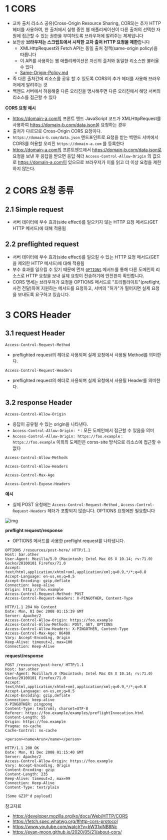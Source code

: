 # 1 CORS

* 교차 출처 리소스 공유(Cross-Origin Resource Sharing, CORS)는 추가 HTTP 헤더를 사용하여, 한 출처에서 실행 중인 웹 애플리케이션이 다른 출처의 선택한 자원에 접근할 수 있는 권한을 부여하도록 브라우저에 알려주는 체제입니다
* 보안상 **브라우저는 스크립트에서 시작한 교차 출처 HTTP 요청을 제한**합니다
  * XMLHttpRequest와 Fetch API는 동일 출처 정책(same-origin policy)을 따릅니다
  * 이 API를 사용하는 웹 애플리케이션은 자신의 출처와 동일한 리소스만 불러올 수 있다
  * [Same-Origin-Policy.md](../Same-Origin-Policy/Same-Origin-Policy.md)
* 즉 다른 출처간에 리소스를 공유 할 수 있도록 CORS의 추가 헤더를 사용해 브라우저에게 알려주는 것
* 백엔드 서버에서 허용해줄 다른 오리진을 명시해주면 다른 오리진에서 해당 서버의 리소스를 접근할 수 있다



**CORS 요청 예시**

* https://domain-a.com의 프론트 엔드 JavaScript 코드가 XMLHttpRequest를 사용하여 https://domain-b.com/data.json을 요청하는 경우
* 출처가 다르므로 Cross-Origin CORS 요청이다.
* `https://domain-b.com/data.json` 엔드포인트로 요청을 받는 백엔드 서버에서 CORS를 허용할 오리진 `https://domain-a.com` 를 등록한다
* https://domain-a.com의 프론트엔드에서  https://domain-b.com/data.json로 요청을 보낸 후 응답을 받으면 응답 헤더 `Access-Control-Allow-Origin` 의 값으로  https://domain-a.com이 있으므로 브라우저가 이를 읽고 더 이상 요청을 제한하지 않는다.



# 2 CORS 요청 종류

## 2.1 Simple request

* 서버 데이터에 부수 효과(side effect)를 일으키지 않는 HTTP 요청 메서드(GET HTTP 메서드)에 대해 적용됨



## 2.2 preflighted request

* 서버 데이터에 부수 효과(side effect)를 일으킬 수 있는 HTTP 요청 메서드(GET을 제외한 HTTP 메서드)에 대해 적용됨
* 부수 효과를 일으킬 수 있기 때문에 먼저 [`OPTIONS`](https://developer.mozilla.org/ko/docs/Web/HTTP/Methods/OPTIONS) 메서드를 통해 다른 도메인의 리소스로 HTTP 요청을 보내 실제 요청이 전송하기에 안전한지 확인합니다.
* CORS 명세는 브라우저가 요청을 OPTIONS 메서드로 "프리플라이트"(preflight, 사전 전달)하여 지원하는 메서드를 요청하고, 서버의 "허가"가 떨어지면 실제 요청을 보내도록 요구하고 있습니다.



# 3 CORS Header



## 3.1 request Header

`Access-Control-Request-Method`

* preflighted request의 헤더로 사용되며 실제 요청에서 사용될 Method를 의미한다.

`Access-Control-Request-Headers`

* preflighted request의 헤더로 사용되며 실제 요청에서 사용될 Header를 의미한다.



## 3.2 response Header

`Access-Control-Allow-Origin`

* 응답이 공유될 수 있는 origin을 나타낸다.
* `Access-Control-Allow-Origin: *` : 모든 도메인에서 접근할 수 있음을 의미
* `Access-Control-Allow-Origin: https://foo.example` : `https://foo.example` 이외의 도메인은 corss-site 방식으로 리소스에 접근할 수 없다

`Access-Control-Allow-Methods`

`Access-Control-Allow-Headers`

`Access-Control-Max-Age`

`Access-Control-Expose-Headers`



**예시**

* 실제 POST 요청에는 `Access-Control-Request-Method` , `Access-Control-Request-Headers` 헤더가 포함되지 않습니다. OPTIONS 요청에만 필요합니다

![img](https://developer.mozilla.org/en-US/docs/Web/HTTP/CORS/preflight_correct.png)

**preflight request/response**

*  OPTIONS 메서드를 사용한 preflight request를 나타냅니다.

```HTTP
OPTIONS /resources/post-here/ HTTP/1.1
Host: bar.other
User-Agent: Mozilla/5.0 (Macintosh; Intel Mac OS X 10.14; rv:71.0) Gecko/20100101 Firefox/71.0
Accept: text/html,application/xhtml+xml,application/xml;q=0.9,*/*;q=0.8
Accept-Language: en-us,en;q=0.5
Accept-Encoding: gzip,deflate
Connection: keep-alive
Origin: http://foo.example
Access-Control-Request-Method: POST
Access-Control-Request-Headers: X-PINGOTHER, Content-Type
```

```http
HTTP/1.1 204 No Content
Date: Mon, 01 Dec 2008 01:15:39 GMT
Server: Apache/2
Access-Control-Allow-Origin: https://foo.example
Access-Control-Allow-Methods: POST, GET, OPTIONS
Access-Control-Allow-Headers: X-PINGOTHER, Content-Type
Access-Control-Max-Age: 86400
Vary: Accept-Encoding, Origin
Keep-Alive: timeout=2, max=100
Connection: Keep-Alive
```

**request/response**

```http
POST /resources/post-here/ HTTP/1.1
Host: bar.other
User-Agent: Mozilla/5.0 (Macintosh; Intel Mac OS X 10.14; rv:71.0) Gecko/20100101 Firefox/71.0
Accept: text/html,application/xhtml+xml,application/xml;q=0.9,*/*;q=0.8
Accept-Language: en-us,en;q=0.5
Accept-Encoding: gzip,deflate
Connection: keep-alive
X-PINGOTHER: pingpong
Content-Type: text/xml; charset=UTF-8
Referer: https://foo.example/examples/preflightInvocation.html
Content-Length: 55
Origin: https://foo.example
Pragma: no-cache
Cache-Control: no-cache

<person><name>Arun</name></person>
```

```http
HTTP/1.1 200 OK
Date: Mon, 01 Dec 2008 01:15:40 GMT
Server: Apache/2
Access-Control-Allow-Origin: https://foo.example
Vary: Accept-Encoding, Origin
Content-Encoding: gzip
Content-Length: 235
Keep-Alive: timeout=2, max=99
Connection: Keep-Alive
Content-Type: text/plain

[Some GZIP'd payload]
```



참고자료

* https://developer.mozilla.org/ko/docs/Web/HTTP/CORS
* https://fetch.spec.whatwg.org/#http-cors-protocol
* https://www.youtube.com/watch?v=bW31xiNB8Nc
* https://evan-moon.github.io/2020/05/21/about-cors/